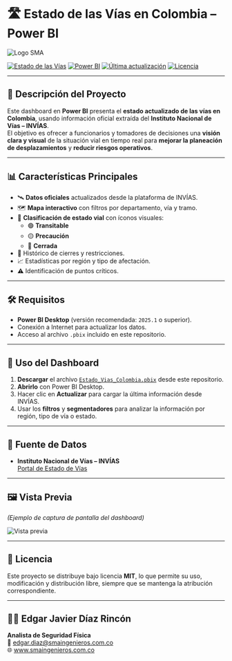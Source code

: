 # 🛣️ Estado de las Vías en Colombia – Power BI

![Logo SMA](https://upload.wikimedia.org/wikipedia/commons/0/0a/Logo_placeholder.png) <!-- Cambia por tu logo corporativo -->

[![Estado de las Vías](https://img.shields.io/badge/Datos%20Fuente-INVÍAS-blue?style=flat-square)](https://invias.gov.co)
[![Power BI](https://img.shields.io/badge/Power%20BI-Dashboard-yellow?style=flat-square&logo=powerbi)](https://powerbi.microsoft.com)
[![Última actualización](https://img.shields.io/badge/Actualizado-Agosto%202025-green?style=flat-square)](#)
[![Licencia](https://img.shields.io/badge/Licencia-MIT-lightgrey?style=flat-square)](LICENSE)

---

## 📌 Descripción del Proyecto
Este dashboard en **Power BI** presenta el **estado actualizado de las vías en Colombia**, usando información oficial extraída del **Instituto Nacional de Vías – INVÍAS**.  
El objetivo es ofrecer a funcionarios y tomadores de decisiones una **visión clara y visual** de la situación vial en tiempo real para **mejorar la planeación de desplazamientos** y **reducir riesgos operativos**.

---

## 📊 Características Principales
- 🛰️ **Datos oficiales** actualizados desde la plataforma de INVÍAS.
- 🗺️ **Mapa interactivo** con filtros por departamento, vía y tramo.
- 🚧 **Clasificación de estado vial** con íconos visuales:
  - 🟢 **Transitable**
  - 🟡 **Precaución**
  - 🔴 **Cerrada**
- 📅 Histórico de cierres y restricciones.
- 📈 Estadísticas por región y tipo de afectación.
- ⚠️ Identificación de puntos críticos.

---

## 🛠️ Requisitos
- **Power BI Desktop** (versión recomendada: `2025.1` o superior).
- Conexión a Internet para actualizar los datos.
- Acceso al archivo `.pbix` incluido en este repositorio.

---

## 🚀 Uso del Dashboard
1. **Descargar** el archivo [`Estado_Vias_Colombia.pbix`](./Estado_Vias_Colombia.pbix) desde este repositorio.
2. **Abrirlo** con Power BI Desktop.
3. Hacer clic en **Actualizar** para cargar la última información desde INVÍAS.
4. Usar los **filtros** y **segmentadores** para analizar la información por región, tipo de vía o estado.

---

## 📡 Fuente de Datos
- **Instituto Nacional de Vías – INVÍAS**  
  [Portal de Estado de Vías](https://invias.gov.co)

---

## 🖼️ Vista Previa
*(Ejemplo de captura de pantalla del dashboard)*

![Vista previa](./preview_dashboard.png) <!-- Agregar captura real -->

---

## 📄 Licencia
Este proyecto se distribuye bajo licencia **MIT**, lo que permite su uso, modificación y distribución libre, siempre que se mantenga la atribución correspondiente.

---

## 👨‍💼 Edgar Javier Díaz Rincón 
**Analista de Seguridad Física**  
📧 edgar.diaz@smaingenieros.com.co  
🌐 www.smaingenieros.com.co


